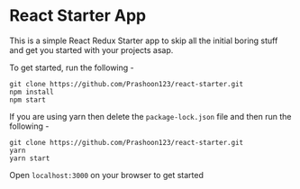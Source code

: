 # React Starter App

This is a simple React Redux Starter app to skip all the initial boring stuff and get you started with your projects asap.

To get started, run the following - 

```
git clone https://github.com/Prashoon123/react-starter.git
npm install
npm start
```

If you are using yarn then delete the `package-lock.json` file and then run the following -

```
git clone https://github.com/Prashoon123/react-starter.git
yarn
yarn start
```

Open `localhost:3000` on your browser to get started
